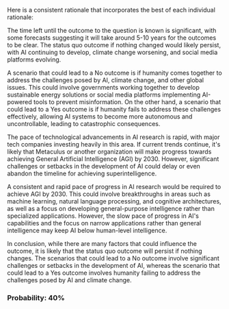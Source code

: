 Here is a consistent rationale that incorporates the best of each individual rationale:

The time left until the outcome to the question is known is significant, with some forecasts suggesting it will take around 5-10 years for the outcomes to be clear. The status quo outcome if nothing changed would likely persist, with AI continuing to develop, climate change worsening, and social media platforms evolving.

A scenario that could lead to a No outcome is if humanity comes together to address the challenges posed by AI, climate change, and other global issues. This could involve governments working together to develop sustainable energy solutions or social media platforms implementing AI-powered tools to prevent misinformation. On the other hand, a scenario that could lead to a Yes outcome is if humanity fails to address these challenges effectively, allowing AI systems to become more autonomous and uncontrollable, leading to catastrophic consequences.

The pace of technological advancements in AI research is rapid, with major tech companies investing heavily in this area. If current trends continue, it's likely that Metaculus or another organization will make progress towards achieving General Artificial Intelligence (AGI) by 2030. However, significant challenges or setbacks in the development of AI could delay or even abandon the timeline for achieving superintelligence.

A consistent and rapid pace of progress in AI research would be required to achieve AGI by 2030. This could involve breakthroughs in areas such as machine learning, natural language processing, and cognitive architectures, as well as a focus on developing general-purpose intelligence rather than specialized applications. However, the slow pace of progress in AI's capabilities and the focus on narrow applications rather than general intelligence may keep AI below human-level intelligence.

In conclusion, while there are many factors that could influence the outcome, it is likely that the status quo outcome will persist if nothing changes. The scenarios that could lead to a No outcome involve significant challenges or setbacks in the development of AI, whereas the scenario that could lead to a Yes outcome involves humanity failing to address the challenges posed by AI and climate change.

### Probability: 40%